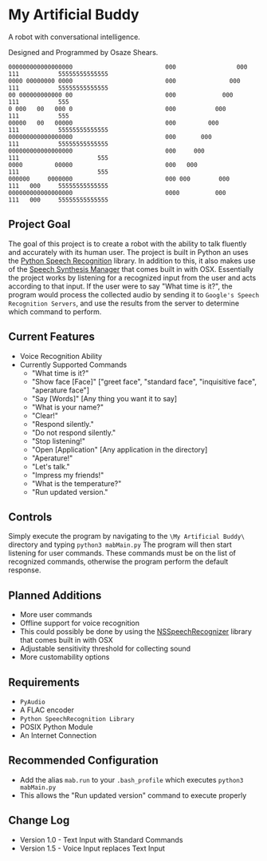 My Artificial Buddy
===================

A robot with conversational intelligence.

Designed and Programmed by Osaze Shears.
```
000000000000000000                          000                 000              111           55555555555555
0000 00000000 0000                          000               000               111           55555555555555
00 000000000000 00                          000             000                111           555
0 000   00   000 0                          000           000                 111           555
00000   00   00000                          000         000                  111           55555555555555
000000000000000000                          000       000                   111           55555555555555
000000000000000000                          000     000                    111                      555
0000         00000                          000   000                     111                      555
000000     0000000                          000 000        000           111   000     55555555555555
000000000000000000                          0000          000           111   000     55555555555555
```

Project Goal
------------
The goal of this project is to create a robot with the ability to talk fluently and accurately with its human user. The project is built in Python an uses the [Python Speech Recognition](https://pypi.python.org/pypi/SpeechRecognition/) library. In addition to this, it also makes use of the  [Speech Synthesis Manager](https://developer.apple.com/library/mac/documentation/Darwin/Reference/ManPages/man1/say.1.html) that comes built in with OSX. Essentially the project works by listening for a recognized input from the user and acts according to that input. If the user were to say "What time is it?", the program would process the collected audio by sending it to `Google's Speech Recognition Servers`, and use the results from the server to determine which command to perform.



Current Features
----------------
* Voice Recognition Ability
* Currently Supported Commands
  * "What time is it?"
  * "Show face [Face]" ["greet face", "standard face", "inquisitive face", "aperature face"]
  * "Say [Words]" [Any thing you want it to say]
  * "What is your name?"
  * "Clear!"
  * "Respond silently."
  * "Do not respond silently."
  * "Stop listening!"
  * "Open [Application" [Any application in the directory]
  * "Aperature!"
  * "Let's talk."
  * "Impress my friends!"
  * "What is the temperature?"
  * "Run updated version."
  

Controls
--------
Simply execute the program by navigating to the `\My Artificial Buddy\` directory and typing `python3 mabMain.py` The program will then start listening for user commands. These commands must be on the list of recognized commands, otherwise the program perform the default response.


Planned Additions
-----------------
* More user commands
* Offline support for voice recognition
 * This could possibly be done by using the [NSSpeechRecognizer](https://developer.apple.com/library/mac/documentation/Cocoa/Conceptual/Speech/Articles/RecognizeSpeech.html) library that comes built in with OSX
* Adjustable sensitivity threshold for collecting sound
* More customability options


Requirements
------------
* `PyAudio`
* A FLAC encoder
* `Python SpeechRecognition Library`
* POSIX Python Module
* An Internet Connection

Recommended Configuration
-------------------------
* Add the alias `mab.run` to your `.bash_profile` which executes `python3 mabMain.py`
 * This allows the "Run updated version" command to execute properly

Change Log
----------
* Version 1.0 - Text Input with Standard Commands
* Version 1.5 - Voice Input replaces Text Input
